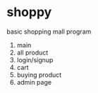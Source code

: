 # shoppy

basic shopping mall program

1. main
2. all product
3. login/signup
4. cart
5. buying product
6. admin page
